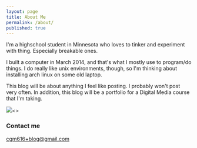 ```yaml
---
layout: page
title: About Me
permalink: /about/
published: true
---
```



I'm a highschool student in Minnesota who loves to tinker and experiment with thing. Especially breakable ones.

I built a computer in March 2014, and that's what I mostly use to program/do things. I do really like unix environments, though, so I'm thinking about installing arch linux on some old laptop.

This blog will be about anything I feel like posting. I probably won't post very often. In addition, this blog will be a portfolio for a Digital Media course that I'm taking.

<img src="{{ site.baseurl }}/images/lightningport.png" style="{ max-width:200px }"><>

### Contact me

[cgm616+blog@gmail.com](mailto:cgm616+blog@gmail.com)
